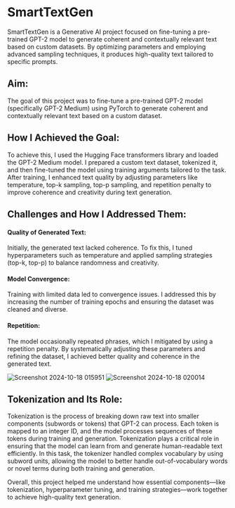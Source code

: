 # SmartTextGen
SmartTextGen is a Generative AI project focused on fine-tuning a pre-trained GPT-2 model to generate coherent and contextually relevant text based on custom datasets. By optimizing parameters and employing advanced sampling techniques, it produces high-quality text tailored to specific prompts.
## Aim:
The goal of this project was to fine-tune a pre-trained GPT-2 model (specifically GPT-2 Medium) using PyTorch to generate coherent and contextually relevant text based on a custom dataset.

## How I Achieved the Goal:
To achieve this, I used the Hugging Face transformers library and loaded the GPT-2 Medium model. I prepared a custom text dataset, tokenized it, and then fine-tuned the model using training arguments tailored to the task. After training, I enhanced text quality by adjusting parameters like temperature, top-k sampling, top-p sampling, and repetition penalty to improve coherence and creativity during text generation.

## Challenges and How I Addressed Them:
#### Quality of Generated Text: 
Initially, the generated text lacked coherence. To fix this, I tuned hyperparameters such as temperature and applied sampling strategies (top-k, top-p) to balance randomness and creativity.
#### Model Convergence: 
Training with limited data led to convergence issues. I addressed this by increasing the number of training epochs and ensuring the dataset was cleaned and diverse.
#### Repetition: 
The model occasionally repeated phrases, which I mitigated by using a repetition penalty.
By systematically adjusting these parameters and refining the dataset, I achieved better quality and coherence in the generated text.


![Screenshot 2024-10-18 015951](https://github.com/user-attachments/assets/7670ee50-c4e0-412a-b2dc-b56e3cfa83c5)
![Screenshot 2024-10-18 020014](https://github.com/user-attachments/assets/d0275bf7-2d63-42c5-86fd-3b54c63b5f2b)

## Tokenization and Its Role:
Tokenization is the process of breaking down raw text into smaller components (subwords or tokens) that GPT-2 can process. Each token is mapped to an integer ID, and the model processes sequences of these tokens during training and generation. Tokenization plays a critical role in ensuring that the model can learn from and generate human-readable text efficiently. In this task, the tokenizer handled complex vocabulary by using subword units, allowing the model to better handle out-of-vocabulary words or novel terms during both training and generation.

Overall, this project helped me understand how essential components—like tokenization, hyperparameter tuning, and training strategies—work together to achieve high-quality text generation.

